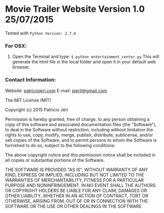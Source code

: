 # Movie Trailer Website Version 1.0 25/07/2015

Tested with `Python Version: 2.7.6`

### For OSX:
1) Open the Terminal and type:
`$ python entertainment_center.py`
This will generate the html file in the local folder and open it in your
default web browser.

### Contact Information:
Website: [patriciojeri.com](http://patriciojeri.com)
E-mail: pjeril@gmail.com

The MIT License (MIT)

Copyright (c) 2015 Patricio Jeri

Permission is hereby granted, free of charge, to any person obtaining a copy
of this software and associated documentation files (the "Software"), to deal
in the Software without restriction, including without limitation the rights
to use, copy, modify, merge, publish, distribute, sublicense, and/or sell
copies of the Software, and to permit persons to whom the Software is
furnished to do so, subject to the following conditions:

The above copyright notice and this permission notice shall be included in
all copies or substantial portions of the Software.

THE SOFTWARE IS PROVIDED "AS IS", WITHOUT WARRANTY OF ANY KIND, EXPRESS OR
IMPLIED, INCLUDING BUT NOT LIMITED TO THE WARRANTIES OF MERCHANTABILITY,
FITNESS FOR A PARTICULAR PURPOSE AND NONINFRINGEMENT. IN NO EVENT SHALL THE
AUTHORS OR COPYRIGHT HOLDERS BE LIABLE FOR ANY CLAIM, DAMAGES OR OTHER
LIABILITY, WHETHER IN AN ACTION OF CONTRACT, TORT OR OTHERWISE, ARISING FROM,
OUT OF OR IN CONNECTION WITH THE SOFTWARE OR THE USE OR OTHER DEALINGS IN
THE SOFTWARE.